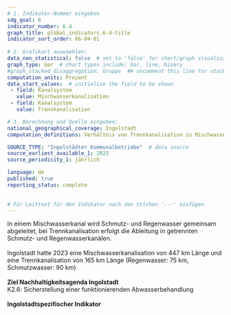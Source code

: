 ```yaml
---
# 1. Indikator-Nummer eingeben 
sdg_goal: 6 
indicator_number: 6.4
graph_title: global_indicators.6-4-title
indicator_sort_order: 06-04-01
 
# 2. Grafikart auswaehlen: 
data_non_statistical: false  # set to 'false' for chart/graph visualization 
graph_type: bar  # chart types include: bar, line, binary 
#graph_stacked_disaggregation: Gruppe  ## uncomment this line for stacked bars. eplace 'Geschlecht' with the field of aggregation. 
computation_units: Prozent 
data_start_values:  # initialize the field to be shown  
 - field: Kanalsystem 
   value: Mischwasserkanalisation 
 - field: Kanalsystem 
   value: Trennkanalisation

# 3. Berechnung und Quelle eingeben: 
national_geographical_coverage: Ingolstadt 
computation_definitions: Verhältnis von Trennkanalisation zu Mischwasserkanalisation in Prozent

SOURCE_TYPE: "Ingolstädter Kommunalbetriebe"  # data source  
source_earliest_available_1: 2023
source_periodicity_1: jährlich

language: de   
published: true 
reporting_status: complete
 
 
# Für Leittext für den Indikator nach den Stichen '---' einfügen. 
---
```

In einem Mischwasserkanal wird Schmutz- und Regenwasser gemeinsam abgeleitet, bei Trennkanalisation erfolgt die Ableitung in getrennten Schmutz- und Regenwasserkanälen.<br>
<br>
Ingolstadt hatte 2023 eine Mischwasserkanalisation von 447 km Länge und eine Trennkanalisation von 165 km Länge (Regenwasser: 75 km, Schmutzwasser: 90 km)<br>
<br>
<b>Ziel Nachhaltigkeitsagenda Ingolstadt</b><br>
K2.6: Sicherstellung einer funktionierenden Abwasserbehandlung<br>
<br>
<b>Ingolstadtspezifischer Indikator</b>
